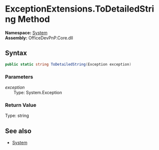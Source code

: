 # ExceptionExtensions.ToDetailedString Method  
  

**Namespace:** [System](System.md)  
**Assembly:** OfficeDevPnP.Core.dll  
## Syntax
```C#
public static string ToDetailedString(Exception exception)
```
### Parameters
*exception*  
&emsp;&emsp;Type: System.Exception  

### Return Value
Type: string  

## See also
- [System](System.md)
